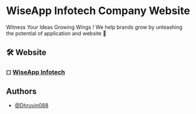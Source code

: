 # WiseApp Infotech Company Website
Witness Your Ideas Growing Wings !
We help brands grow by unleashing the potential of application and website 🚀


## 🛠 Website
### ◻ [WiseApp Infotech](https://wiseappinfotech.netlify.app)


  
## Authors

- [@Dhruvin088](https://github.com/dhruvin088)
